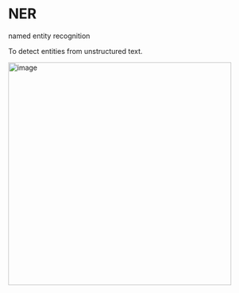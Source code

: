 # NER
named entity recognition

To detect entities from unstructured text.


<img width="449" alt="image" src="https://user-images.githubusercontent.com/102003804/197942560-5c7d7a0b-514f-4d8e-aef5-b46023088100.png">
